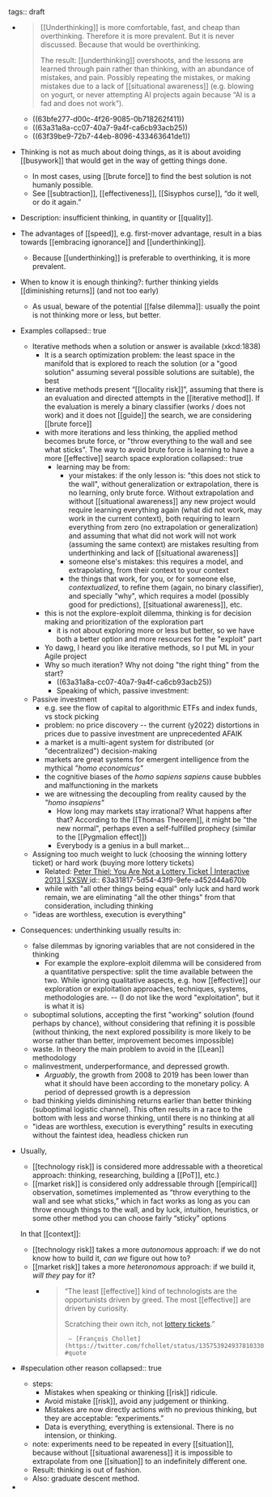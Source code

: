 tags:: draft

- > [[Underthinking]] is more comfortable, fast, and cheap than overthinking. Therefore it is more prevalent. But it is never discussed. Because that would be overthinking.
  > 
  > The result: [[underthinking]] overshoots, and the lessons are learned through pain rather than thinking, with an abundance of mistakes, and pain. Possibly repeating the mistakes, or making mistakes due to a lack of [[situational awareness]] (e.g. blowing on yogurt, or never attempting AI projects again because “AI is a fad and does not work”).
	- ((63bfe277-d00c-4f26-9085-0b718262f411))
	- ((63a31a8a-cc07-40a7-9a4f-ca6cb93acb25))
	- ((63f39be9-72b7-44eb-8096-433463641de1))
- Thinking is not as much about doing things, as it is about avoiding [[busywork]] that would get in the way of getting things done.
	- In most cases, using [[brute force]] to find the best solution is not humanly possible.
	- See [[subtraction]], [[effectiveness]], [[Sisyphos curse]], “do it well, or do it again.”
- Description: insufficient thinking, in quantity or [[quality]].
- The advantages of [[speed]], e.g. first-mover advantage, result in a bias towards [[embracing ignorance]] and [[underthinking]].
	- Because [[underthinking]] is preferable to overthinking, it is more prevalent.
- When to know it is enough thinking?: further thinking yields [[diminishing returns]] (and not too early)
	- As usual, beware of the potential [[false dilemma]]: usually the point is not thinking more or less, but better.
- Examples
  collapsed:: true
	- Iterative methods when a solution or answer is available (xkcd:1838)
		- It is a search optimization problem: the least space in the manifold that is explored to reach the solution (or a "good solution" assuming several possible solutions are suitable), the best
		- iterative methods present “[[locality risk]]”, assuming that there is an evaluation and directed attempts in the [[iterative method]]. If the evaluation is merely a binary classifier (works / does not work) and it does not [[guide]] the search, we are considering [[brute force]]
		- with more iterations and less thinking, the applied method becomes brute force, or "throw everything to the wall and see what sticks". The way to avoid brute force is learning to have a more [[effective]] search space exploration
		  collapsed:: true
			- learning may be from:
			  * your mistakes: if the only lesson is: "this does not stick to the wall", without generalization or extrapolation, there is no learning, only brute force. Without extrapolation and without [[situational awareness]] any new project would require learning everything again (what did not work, may work in the current context), both requiring to learn everything from zero (no extrapolation or generalization) and assuming that what did not work will not work (assuming the same context) are mistakes resulting from underthinking and lack of [[situational awareness]]
			  * someone else's mistakes: this requires a model, and extrapolating, from their context to your context
			  * the things that work, for you, or for someone else, _contextualized_, to refine them (again, no binary classifier), and specially "why", which requires a model (possibly good for predictions), [[situational awareness]], etc.
		- this is not the explore-exploit dilemma, thinking is for decision making and prioritization of the exploration part
			- it is not about exploring more or less but better, so we have both a better option and more resources for the "exploit" part
		- Yo dawg, I heard you like iterative methods, so I put ML in your Agile project
		- Why so much iteration? Why not doing "the right thing" from the start?
			- ((63a31a8a-cc07-40a7-9a4f-ca6cb93acb25))
			- Speaking of which, passive investment:
	- Passive investment
		- e.g. see the flow of capital to algorithmic ETFs and index funds, vs stock picking
		- problem: no price discovery -- the current (y2022) distortions in prices due to passive investment are unprecedented AFAIK
		- a market is a multi-agent system for distributed (or "decentralized") decision-making
		- markets are great systems for emergent intelligence from the mythical _"homo economicus"_
		- the cognitive biases of the _homo sapiens sapiens_ cause bubbles and malfunctioning in the markets
		- we are witnessing the decoupling from reality caused by the _"homo insapiens"_
			- How long may markets stay irrational? What happens after that? According to the [[Thomas Theorem]], it might be "the new normal", perhaps even a self-fulfilled prophecy (similar to the [[Pygmalion effect]])
			- Everybody is a genius in a bull market...
	- Assigning too much weight to luck (choosing the winning lottery ticket) or hard work (buying more lottery tickets)
		- Related: [Peter Thiel: You Are Not a Lottery Ticket | Interactive 2013 | SXSW ](https://www.youtube.com/watch?v=iZM_JmZdqCw)
		  id:: 63a31817-5d54-43f9-9efe-a452d44a670b
		- while with "all other things being equal" only luck and hard work remain, we are eliminating "all the other things" from that consideration, including thinking
	- "ideas are worthless, execution is everything"
- Consequences: underthinking usually results in:
	- false dilemmas by ignoring variables that are not considered in the thinking
		- For example the explore-exploit dilemma will be considered from a quantitative perspective: split the time available between the two. While ignoring qualitative aspects, e.g. how [[effective]] our exploration or exploitation approaches, techniques, systems, methodologies are. -- (I do not like the word "exploitation", but it is what it is)
	- suboptimal solutions, accepting the first "working" solution (found perhaps by chance), without considering that refining it is possible (without thinking, the next explored possibility is more likely to be worse rather than better, improvement becomes impossible)
	- waste. In theory the main problem to avoid in the [[Lean]] methodology
	- malinvestment, underperformance, and depressed growth.
		- _Arguably_, the growth from 2008 to 2019 has been lower than what it should have been according to the monetary policy. A period of depressed growth is a depression
	- bad thinking yields diminishing returns earlier than better thinking (suboptimal logistic channel). This often results in a race to the bottom with less and worse thinking, until there is no thinking at all
	- "ideas are worthless, execution is everything" results in executing without the faintest idea, headless chicken run
- Usually,
  * [[technology risk]] is considered more addressable with a theoretical approach: thinking, researching, building a [[PoT]], etc.)
  * [[market risk]] is considered only addressable through [[empirical]] observation, sometimes implemented as “throw everything to the wall and see what sticks,” which in fact works as long as you can throw enough things to the wall, and by luck, intuition, heuristics, or some other method you can choose fairly “sticky” options
  
  In that [[context]]:
  * [[technology risk]] takes a more _autonomous_ approach: if we do not know how to build it, _can we_ figure out how to?
  * [[market risk]] takes a more _heteronomous_ approach: if we build it, _will they_ pay for it?
	- > “The least [[effective]] kind of technologists are the opportunists driven by greed. The most [[effective]] are driven by curiosity.
	  > 
	  > Scratching their own itch, not [lottery tickets](((63a31817-5d54-43f9-9efe-a452d44a670b))).”
	  > 
	  >      — [François Chollet](https://twitter.com/fchollet/status/1357539249378103300) #quote
- #speculation other reason
  collapsed:: true
	- steps:
	  * Mistakes when speaking or thinking [[risk]] ridicule.
	  * Avoid mistake [[risk]], avoid any judgement or thinking.
	  * Mistakes are now directly actions with no previous thinking, but they are acceptable: “experiments.”
	  * Data is everything, everything is extensional. There is no intension, or thinking.
	- note: experiments need to be repeated in every [[situation]], because without [[situational awareness]] it is impossible to extrapolate from one [[situation]] to an indefinitely different one.
	- Result: thinking is out of fashion.
	- Also: graduate descent method.
-